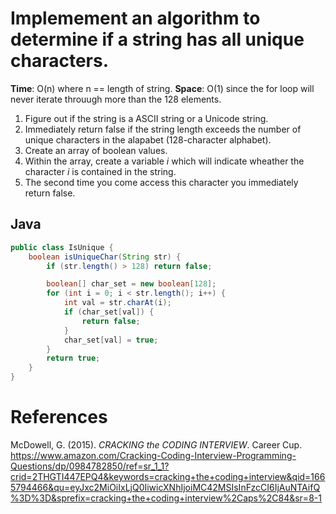 # Implemement an algorithm to determine if a string has all unique characters. 

**Time**: O(n) where n == length of string. 
**Space**: O(1) since the for loop will never iterate throuugh more than the 128 elements.

1. Figure out if the string is a ASCII string or a Unicode string. 
2. Immediately return false if the string length exceeds the number of unique characters in the alapabet (128-character alphabet). 
2. Create an array of boolean values. 
3. Within the array, create a variable *i* which will indicate wheather the character *i* is contained in the string. 
4. The second time you come access this character you immediately return false. 

## Java 
``` java 
public class IsUnique {
    boolean isUniqueChar(String str) {
        if (str.length() > 128) return false;

        boolean[] char_set = new boolean[128];
        for (int i = 0; i < str.length(); i++) {
            int val = str.charAt(i);
            if (char_set[val]) {
                return false;
            }
            char_set[val] = true;
        }
        return true;
    }
}
``` 

# References 
McDowell, G. (2015). *CRACKING the CODING INTERVIEW*. Career Cup. <https://www.amazon.com/Cracking-Coding-Interview-Programming-Questions/dp/0984782850/ref=sr_1_1?crid=2THGTI447EPQ4&keywords=cracking+the+coding+interview&qid=1665794466&qu=eyJxc2MiOiIxLjQ0IiwicXNhIjoiMC42MSIsInFzcCI6IjAuNTAifQ%3D%3D&sprefix=cracking+the+coding+interview%2Caps%2C84&sr=8-1>
